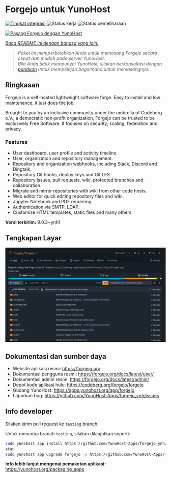<!--
N.B.: README ini dibuat secara otomatis oleh <https://github.com/YunoHost/apps/tree/master/tools/readme_generator>
Ini TIDAK boleh diedit dengan tangan.
-->

# Forgejo untuk YunoHost

[![Tingkat integrasi](https://apps.yunohost.org/badge/integration/forgejo)](https://ci-apps.yunohost.org/ci/apps/forgejo/)
![Status kerja](https://apps.yunohost.org/badge/state/forgejo)
![Status pemeliharaan](https://apps.yunohost.org/badge/maintained/forgejo)

[![Pasang Forgejo dengan YunoHost](https://install-app.yunohost.org/install-with-yunohost.svg)](https://install-app.yunohost.org/?app=forgejo)

*[Baca README ini dengan bahasa yang lain.](./ALL_README.md)*

> *Paket ini memperbolehkan Anda untuk memasang Forgejo secara cepat dan mudah pada server YunoHost.*  
> *Bila Anda tidak mempunyai YunoHost, silakan berkonsultasi dengan [panduan](https://yunohost.org/install) untuk mempelajari bagaimana untuk memasangnya.*

## Ringkasan

Forgejo is a self-hosted lightweight software forge. Easy to install and low maintenance, it just does the job.

Brought to you by an inclusive community under the umbrella of Codeberg e.V., a democratic non-profit organization, Forgejo can be trusted to be exclusively Free Software. It focuses on security, scaling, federation and privacy. 

### Features

- User dashboard, user profile and activity timeline.
- User, organization and repository management.
- Repository and organization webhooks, including Slack, Discord and Dingtalk.
- Repository Git hooks, deploy keys and Git LFS.
- Repository issues, pull requests, wiki, protected branches and collaboration.
- Migrate and mirror repositories with wiki from other code hosts.
- Web editor for quick editing repository files and wiki.
- Jupyter Notebook and PDF rendering.
- Authentication via SMTP, LDAP.
- Customize HTML templates, static files and many others.


**Versi terkirim:** 9.0.3~ynh1

## Tangkapan Layar

![Tangkapan Layar pada Forgejo](./doc/screenshots/screenshot.png)

## Dokumentasi dan sumber daya

- Website aplikasi resmi: <https://forgejo.org>
- Dokumentasi pengguna resmi: <https://forgejo.org/docs/latest/user/>
- Dokumentasi admin resmi: <https://forgejo.org/docs/latest/admin/>
- Depot kode aplikasi hulu: <https://codeberg.org/forgejo/forgejo>
- Gudang YunoHost: <https://apps.yunohost.org/app/forgejo>
- Laporkan bug: <https://github.com/YunoHost-Apps/forgejo_ynh/issues>

## Info developer

Silakan kirim pull request ke [`testing` branch](https://github.com/YunoHost-Apps/forgejo_ynh/tree/testing).

Untuk mencoba branch `testing`, silakan dilanjutkan seperti:

```bash
sudo yunohost app install https://github.com/YunoHost-Apps/forgejo_ynh/tree/testing --debug
atau
sudo yunohost app upgrade forgejo -u https://github.com/YunoHost-Apps/forgejo_ynh/tree/testing --debug
```

**Info lebih lanjut mengenai pemaketan aplikasi:** <https://yunohost.org/packaging_apps>

